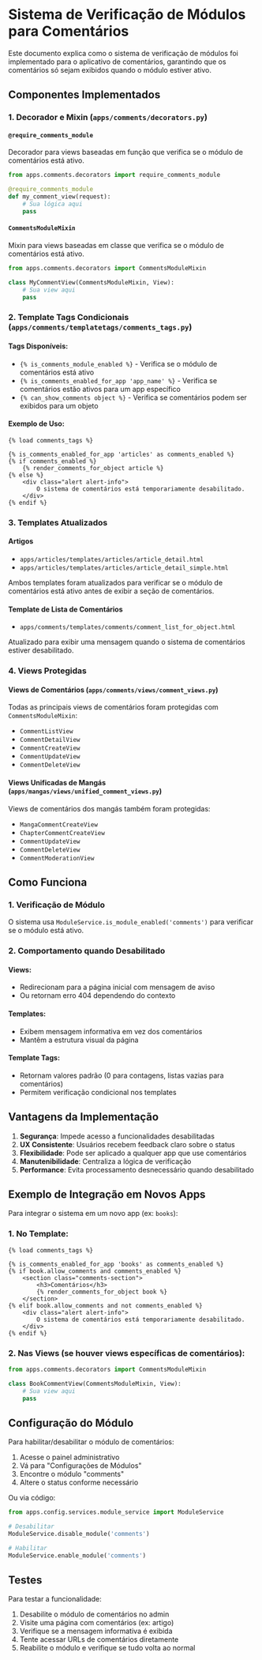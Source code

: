 # Sistema de Verificação de Módulos para Comentários

Este documento explica como o sistema de verificação de módulos foi implementado para o aplicativo de comentários, garantindo que os comentários só sejam exibidos quando o módulo estiver ativo.

## Componentes Implementados

### 1. Decorador e Mixin (`apps/comments/decorators.py`)

#### `@require_comments_module`
Decorador para views baseadas em função que verifica se o módulo de comentários está ativo.

```python
from apps.comments.decorators import require_comments_module

@require_comments_module
def my_comment_view(request):
    # Sua lógica aqui
    pass
```

#### `CommentsModuleMixin`
Mixin para views baseadas em classe que verifica se o módulo de comentários está ativo.

```python
from apps.comments.decorators import CommentsModuleMixin

class MyCommentView(CommentsModuleMixin, View):
    # Sua view aqui
    pass
```

### 2. Template Tags Condicionais (`apps/comments/templatetags/comments_tags.py`)

#### Tags Disponíveis:

- `{% is_comments_module_enabled %}` - Verifica se o módulo de comentários está ativo
- `{% is_comments_enabled_for_app 'app_name' %}` - Verifica se comentários estão ativos para um app específico
- `{% can_show_comments object %}` - Verifica se comentários podem ser exibidos para um objeto

#### Exemplo de Uso:

```django
{% load comments_tags %}

{% is_comments_enabled_for_app 'articles' as comments_enabled %}
{% if comments_enabled %}
    {% render_comments_for_object article %}
{% else %}
    <div class="alert alert-info">
        O sistema de comentários está temporariamente desabilitado.
    </div>
{% endif %}
```

### 3. Templates Atualizados

#### Artigos
- `apps/articles/templates/articles/article_detail.html`
- `apps/articles/templates/articles/article_detail_simple.html`

Ambos templates foram atualizados para verificar se o módulo de comentários está ativo antes de exibir a seção de comentários.

#### Template de Lista de Comentários
- `apps/comments/templates/comments/comment_list_for_object.html`

Atualizado para exibir uma mensagem quando o sistema de comentários estiver desabilitado.

### 4. Views Protegidas

#### Views de Comentários (`apps/comments/views/comment_views.py`)
Todas as principais views de comentários foram protegidas com `CommentsModuleMixin`:
- `CommentListView`
- `CommentDetailView`
- `CommentCreateView`
- `CommentUpdateView`
- `CommentDeleteView`

#### Views Unificadas de Mangás (`apps/mangas/views/unified_comment_views.py`)
Views de comentários dos mangás também foram protegidas:
- `MangaCommentCreateView`
- `ChapterCommentCreateView`
- `CommentUpdateView`
- `CommentDeleteView`
- `CommentModerationView`

## Como Funciona

### 1. Verificação de Módulo
O sistema usa `ModuleService.is_module_enabled('comments')` para verificar se o módulo está ativo.

### 2. Comportamento quando Desabilitado

#### Views:
- Redirecionam para a página inicial com mensagem de aviso
- Ou retornam erro 404 dependendo do contexto

#### Templates:
- Exibem mensagem informativa em vez dos comentários
- Mantêm a estrutura visual da página

#### Template Tags:
- Retornam valores padrão (0 para contagens, listas vazias para comentários)
- Permitem verificação condicional nos templates

## Vantagens da Implementação

1. **Segurança**: Impede acesso a funcionalidades desabilitadas
2. **UX Consistente**: Usuários recebem feedback claro sobre o status
3. **Flexibilidade**: Pode ser aplicado a qualquer app que use comentários
4. **Manutenibilidade**: Centraliza a lógica de verificação
5. **Performance**: Evita processamento desnecessário quando desabilitado

## Exemplo de Integração em Novos Apps

Para integrar o sistema em um novo app (ex: `books`):

### 1. No Template:
```django
{% load comments_tags %}

{% is_comments_enabled_for_app 'books' as comments_enabled %}
{% if book.allow_comments and comments_enabled %}
    <section class="comments-section">
        <h3>Comentários</h3>
        {% render_comments_for_object book %}
    </section>
{% elif book.allow_comments and not comments_enabled %}
    <div class="alert alert-info">
        O sistema de comentários está temporariamente desabilitado.
    </div>
{% endif %}
```

### 2. Nas Views (se houver views específicas de comentários):
```python
from apps.comments.decorators import CommentsModuleMixin

class BookCommentView(CommentsModuleMixin, View):
    # Sua view aqui
    pass
```

## Configuração do Módulo

Para habilitar/desabilitar o módulo de comentários:

1. Acesse o painel administrativo
2. Vá para "Configurações de Módulos"
3. Encontre o módulo "comments"
4. Altere o status conforme necessário

Ou via código:
```python
from apps.config.services.module_service import ModuleService

# Desabilitar
ModuleService.disable_module('comments')

# Habilitar
ModuleService.enable_module('comments')
```

## Testes

Para testar a funcionalidade:

1. Desabilite o módulo de comentários no admin
2. Visite uma página com comentários (ex: artigo)
3. Verifique se a mensagem informativa é exibida
4. Tente acessar URLs de comentários diretamente
5. Reabilite o módulo e verifique se tudo volta ao normal